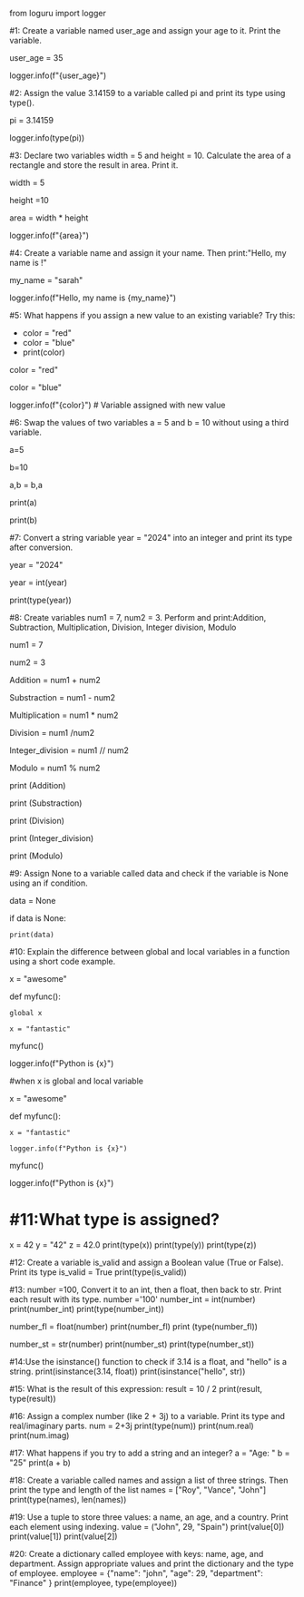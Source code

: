 from loguru import logger

#1: Create a variable named user_age and assign your age to it. Print the variable.

user_age = 35

logger.info(f"{user_age}")

#2: Assign the value 3.14159 to a variable called pi and print its type using type().

pi = 3.14159

logger.info(type(pi))

#3: Declare two variables width = 5 and height = 10. Calculate the area of a rectangle and store the result in area. Print it.

width = 5

height =10

area = width * height

logger.info(f"{area}")

#4: Create a variable name and assign it your name. Then print:"Hello, my name is <your name>!"

my_name = "sarah"

logger.info(f"Hello, my name is {my_name}")

#5: What happens if you assign a new value to an existing variable? Try this:
* color = "red"
* color = "blue"
* print(color)

color = "red"

color = "blue"

logger.info(f"{color}") # Variable assigned with new value

#6: Swap the values of two variables a = 5 and b = 10 without using a third variable.

a=5 

b=10

a,b = b,a 

print(a)

print(b)

#7: Convert a string variable year = "2024" into an integer and print its type after conversion.

year = "2024"

year = int(year)

print(type(year))

#8: Create variables num1 = 7, num2 = 3. Perform and print:Addition, Subtraction, Multiplication, Division, Integer division, Modulo

num1 = 7

num2 = 3

Addition = num1 + num2

Substraction = num1 - num2

Multiplication = num1 * num2

Division = num1 /num2

Integer_division = num1 // num2

Modulo = num1 % num2

print (Addition)

print (Substraction)

print (Division)

print (Integer_division)

print (Modulo)

#9: Assign None to a variable called data and check if the variable is None using an if condition.

data = None

if data is None:

    print(data)

#10: Explain the difference between global and local variables in a function using a short code example.

x = "awesome"

def myfunc():

    global x

    x = "fantastic"

myfunc()

logger.info(f"Python is {x}")

#when x is global and local variable

x = "awesome"

def myfunc():

    x = "fantastic"

    logger.info(f"Python is {x}")

myfunc()

logger.info(f"Python is {x}")


# #11:What type is assigned?
x = 42
y = "42"
z = 42.0
print(type(x))
print(type(y))
print(type(z))

#12: Create a variable is_valid and assign a Boolean value (True or False). Print its type
is_valid = True
print(type(is_valid))

#13: number =100, Convert it to an int, then a float, then back to str. Print each result with its type.
number ='100'
number_int = int(number)
print(number_int)
print(type(number_int))

number_fl = float(number)
print(number_fl)
print (type(number_fl))

number_st = str(number)
print(number_st)
print(type(number_st))

#14:Use the isinstance() function to check if 3.14 is a float, and "hello" is a string.
print(isinstance(3.14, float))
print(isinstance("hello", str))

#15: What is the result of this expression:
result = 10 / 2
print(result, type(result))

#16: Assign a complex number (like 2 + 3j) to a variable. Print its type and real/imaginary parts.
num = 2+3j
print(type(num))
print(num.real)
print(num.imag)

#17: What happens if you try to add a string and an integer?
a = "Age: "
b = "25"
print(a + b)

#18: Create a variable called names and assign a list of three strings. Then print the type and length of the list
names = ["Roy", "Vance", "John"]
print(type(names), len(names))

#19: Use a tuple to store three values: a name, an age, and a country. Print each element using indexing.
value = ("John", 29, "Spain")
print(value[0])
print(value[1])
print(value[2])

#20: Create a dictionary called employee with keys: name, age, and department. Assign appropriate values and print the dictionary and the type of employee.
employee = {"name": "john", "age": 29, "department": "Finance" }
print(employee, type(employee))
